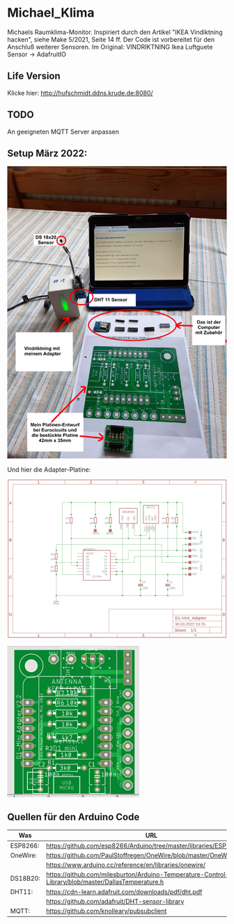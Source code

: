 # Michael_Klima

Michaels Raumklima-Monitor. Inspiriert durch den Artikel
"IKEA Vindiktning hacken", siehe Make 5/2021, Seite 14 ff.
Der Code ist vorbereitet für den Anschluß weiterer Sensoren.
Im Original: VINDRIKTNING Ikea Luftguete Sensor -> AdafruitIO

## Life Version

Klicke hier: <http://hufschmidt.ddns.krude.de:8080/>

## TODO

An geeigneten MQTT Server anpassen

## Setup März 2022:

![Foto Setup](Klima-Monitor_1.png)

Und hier die Adapter-Platine:

![pdf Adapter Schematic](D1-Mini-Adapter_sch.png "Schaltplan")

![pdf Adapter PCB](D1-Mini_Adapter_pcb_Eurocircuits.png "Platine")

## Quellen für den Arduino Code
|Was     |URL|
|--------|------------------------------------------------------------------------|
|ESP8266:|<https://github.com/esp8266/Arduino/tree/master/libraries/ESP8266WiFi/>|
|OneWire:|<https://github.com/PaulStoffregen/OneWire/blob/master/OneWire.h>|
|        |<https://www.arduino.cc/reference/en/libraries/onewire/>|
|DS18B20:|<https://github.com/milesburton/Arduino-Temperature-Control-Library/blob/master/DallasTemperature.h>|
|DHT11:  |<https://cdn-learn.adafruit.com/downloads/pdf/dht.pdf>|
|        |<https://github.com/adafruit/DHT-sensor-library>|
|MQTT:   |<https://github.com/knolleary/pubsubclient>|


